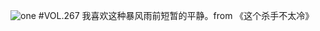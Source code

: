 ![one](http://image.wufazhuce.com/Ft0rxWQo5EF7aQUSoERuUBDpVMNv)
#VOL.267
我喜欢这种暴风雨前短暂的平静。from 《这个杀手不太冷》